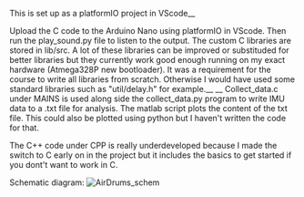 This is set up as a platformIO project in VScode__

Upload the C code to the Arduino Nano using platformIO in VScode. Then run the play_sound.py file to listen to the output.
The custom C libraries are stored in lib/src. A lot of these libraries can be improved or substituded for better libraries but they currently work good enough running on my exact hardware (Atmega328P new bootloader). It was a requirement for the course to write all libraries from scratch. Otherwise I would have used some standard libraries such as "util/delay.h" for example.__
__
Collect_data.c under MAINS is used along side the collect_data.py program to write IMU data to a .txt file for analysis. The matlab script plots the content of the txt file. This could also be plotted using python but I haven't written the code for that.

The C++ code under CPP is really underdeveloped because I made the switch to C early on in the project but it includes the basics to get started if you dont't want to work in C.

Schematic diagram:
![AirDrums_schem](https://github.com/HafthorArni/Invisible-Drum-Set/assets/111596842/338ac0de-1c2d-438f-a483-633e99d87779)
